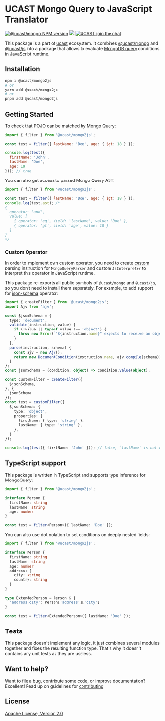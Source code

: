 # UCAST Mongo Query to JavaScript Translator

[![@ucast/mongo NPM version](https://badge.fury.io/js/%40ucast%2Fmongo2js.svg)](https://badge.fury.io/js/%40ucast%2Fmongo2js)
[![](https://img.shields.io/npm/dm/%40ucast%2Fmongo2js.svg)](https://www.npmjs.com/package/%40ucast%2Fmongo2js)
[![UCAST join the chat](https://badges.gitter.im/Join%20Chat.svg)](https://gitter.im/stalniy-ucast/community)

This package is a part of [ucast] ecosystem. It combines [@ucast/mongo] and [@ucast/js] into a package that allows to evaluate [MongoDB query](https://docs.mongodb.com/manual/reference/operator/query/) conditions in JavaScript runtime.

[ucast]: https://github.com/stalniy/ucast
[@ucast/mongo]: https://github.com/stalniy/ucast/tree/master/packages/mongo
[@ucast/js]: https://github.com/stalniy/ucast/tree/master/packages/js

## Installation

```sh
npm i @ucast/mongo2js
# or
yarn add @ucast/mongo2js
# or
pnpm add @ucast/mongo2js
```

## Getting Started

To check that POJO can be matched by Mongo Query:

```js
import { filter } from '@ucast/mongo2js';

const test = filter({ lastName: 'Doe', age: { $gt: 18 } });

console.log(test({
  firstName: 'John',
  lastName: 'Doe',
  age: 19
})); // true
```

You can also get access to parsed Mongo Query AST:

```js
import { filter } from '@ucast/mongo2js';

const test = filter({ lastName: 'Doe', age: { $gt: 18 } });
console.log(test.ast); /*
{
  operator: 'and',
  value: [
    { operator: 'eq', field: 'lastName', value: 'Doe' },
    { operator: 'gt', field: 'age', value: 18 }
  ]
}
*/
```

### Custom Operator

In order to implement own custom operator, you need to create [custom parsing instruction for `MongoQueryParser`](https://github.com/stalniy/ucast/tree/master/packages/mongo#custom-operator) and [custom `JsInterpreter`](https://github.com/stalniy/ucast/tree/master/packages/js#custom-operator-interpreter) to interpret this operator in JavaScript runtime.

This package re-exports all public symbols of `@ucast/mongo` and `@ucast/js`, so you don't need to install them separately. For example, to add support for [json-schema](https://json-schema.org/) operator:

```ts
import { createFilter } from '@ucast/mongo2js';
import Ajv from 'ajv';

const $jsonSchema = {
  type: 'document',
  validate(instruction, value) {
    if (!value || typeof value !== 'object') {
      throw new Error(`"${instruction.name}" expects to receive an object`)
    }
  },
  parse(instruction, schema) {
    const ajv = new Ajv();
    return new DocumentCondition(instruction.name, ajv.compile(schema));
  }
};
const jsonSchema = (condition, object) => condition.value(object);

const customFilter = createFilter({
  $jsonSchema,
}, {
  jsonSchema
});
const test = customFilter({
  $jsonSchema: {
    type: 'object',
    properties: {
      firstName: { type: 'string' },
      lastName: { type: 'string' },
    },
  }
});

console.log(test({ firstName: 'John' })); // false, `lastName` is not defined
```

## TypeScript support

This package is written in TypeScript and supports type inference for MongoQuery:

```ts
import { filter } from '@ucast/mongo2js';

interface Person {
  firstName: string
  lastName: string
  age: number
}

const test = filter<Person>({ lastName: 'Doe' });
```

You can also use dot notation to set conditions on deeply nested fields:

```ts
import { filter } from '@ucast/mongo2js';

interface Person {
  firstName: string
  lastName: string
  age: number
  address: {
    city: string
    country: string
  }
}

type ExtendedPerson = Person & {
  'address.city': Person['address']['city']
}

const test = filter<ExtendedPerson>({ lastName: 'Doe' });
```

## Tests

This package doesn't implement any logic, it just combines several modules together and fixes the resulting function type. That's why it doesn't contains any unit tests as they are useless.

## Want to help?

Want to file a bug, contribute some code, or improve documentation? Excellent! Read up on guidelines for [contributing]

## License

[Apache License, Version 2.0](http://www.apache.org/licenses/LICENSE-2.0)

[contributing]: https://github.com/stalniy/uscast/blob/master/CONTRIBUTING.md
